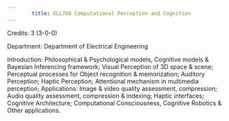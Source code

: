 ```yaml
---
        title: ELL788 Computational Perception and Cognition
---
```

Credits: 3 (3-0-0)

Department: Department of Electrical Engineering

Introduction: Philosophical & Psychological models, Cognitive models & Bayesian Inferencing framework; Visual Perception of 3D space & scene; Perceptual processes for Object recognition & memorization; Auditory Perception; Haptic Perception; Attentional mechanism in multimedia perception; Applications: Image & video quality assessment, compression; Audio quality assessment, compression & indexing; Haptic interfaces; Cognitive Architecture; Computational Consciousness, Cognitive Robotics & Other applications.
